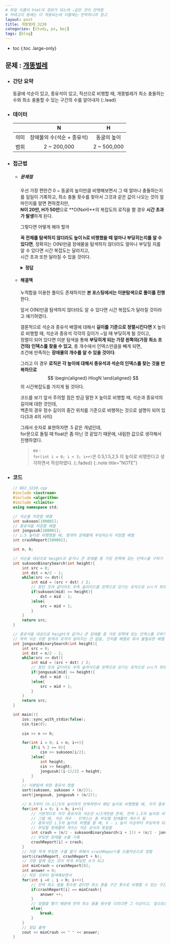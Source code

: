 ```yaml
---
# 파일 이름이 html의 경로가 되는데 ₂같은 것이 안먹힘
# 카테고리 등에는 다 적용되는데 이름에는 안먹히니까 참고
layout: post
title: 개똥벌레_3220
categories: [study, ps, boj]
tags: [blog]
---
```

- toc
{:toc .large-only}

## 문제 : [개똥벌레](https://www.acmicpc.net/problem/3020)

+ ### 간단 요약
    동굴에 석순이 있고, 종유석이 있고, 직선으로 비행할 때, 개똥벌레가 최소 충돌하는 수와 최소 충돌할 수 있는 구간의 수를 알아내자
    {:.lead}

+ ### 데이터

  |   |N|H|
  |:--:|:--:|:--:|
  |의미|장애물의 수(석순 + 종유석)|동굴의 높이|
  |범위|2 ~ 200,000|2 ~ 500,000|

+ ### 접근법
    + ##### 문제점
      우선 가장 편한건 0 ~ 동굴의 높이만큼 비행해보면서 그 때 얼마나 충돌하는지를 일일이 기록하고, 최소 충돌 횟수를 찾아서 그것과 같은 값이 나오는 것이 얼마인지를 알면 편하겠지만,   
      **N이 20만, H가 50만**으로 **O(NxH)**의 복잡도의 로직을 짤 경우 **시간 초과가 발생**하게 된다.

      그렇다면 어떻게 해야 할까

      **꼭 전체를 탐색하지 않더라도 높이 h로 비행했을 때 얼마나 부딪히는지를 알 수 있다면**, 정확히는 O(N)만큼 장애물을 탐색하지 않더라도 얼마나 부딪힐 지를 알 수 있다면 시간 복잡도는 달라지고,    
      시간 초과 또한 달라질 수 있을 것이다.
      
      <details>
        <summary><b>정답</b></summary>
        이분탐색
      </details>



    + #### 해결책
        누적합을 이용한 풀이도 존재하지만 **본 포스팅에서는 이분탐색으로 풀이를 진행**한다.

        앞서 O(N)만큼 탐색하지 않더라도 알 수 있다면 시간 복잡도가 달라질 것이라고 얘기하였다.

        결론적으로 석순과 종유석 배열에 대해서 **길이를 기준으로 정렬시킨다면** X 높이로 비행할 때, 석순과 종유석 각각의 길이가 ~일 때 부딪히게 될 것이고,    
        정렬이 되어 있다면 이분 탐색을 통해 **부딪히게 되는 가장 왼쪽의(가장 최소 조건의) 인덱스를 찾을 수 있고**, 총 개수에서 인덱스만큼을 빼게 되면,    
        조건에 만족하는 **장애물의 개수를 알 수 있을 것이다**.
        
        그리고 이 경우 **로직은 각 높이에 대해서 종유석과 석순의 인덱스를 찾는 것을 반복하므로**
        $$
          \begin{aligned}
          HlogN
          \end{aligned}
        $$
        의 시간복잡도를 가지게 될 것이다.

        코드를 보기 앞서 주의할 점은 방금 말한 X 높이로 비행할 때, 석순과 종유석의 길이에 대한 것인데,    
        백준의 경우 정수 길이의 중간 위치를 기준으로 비행하는 것으로 설명이 되어 있다(3과 4의 사이)

        그래서 숫자로 표현하자면 .5 같은 개념인데,    
        for문으로 돌릴 때 float은 좀 아닌 것 같았기 때문에, 내림한 값으로 생각해서 진행하였다.
        > ex :     
        `for(int i = 0; i < 3; i++)`은  0.5,1.5,2,5 의 높이로 비행한다고 생각하면서 작성하였다.
        {:.faded}
        {:.note title="NOTE"}
        
        


+ ### 코드
  ~~~c++
  // BOJ_3220.cpp
  #include <iostream>
  #include <algorithm>
  #include <climits>
  using namespace std;

  // 석순을 저장할 배열
  int suksoon[100001];
  // 종유석을 저장할 배열
  int jongusuk[100001];
  // i.5 높이로 비행했을 때, 몇개의 장애물에 부딪히는지 저장할 배열
  int crashReport[500001];

  int n, h;

  // 석순을 대상으로 height과 같거나 큰 장애물 중 가장 왼쪽에 있는 인덱스를 구하기 위한 이분 탐색
  int suksoonBinarySearch(int height){
      int src = 0;
      int dst = n/2 - 1;
      while(src <= dst){
          int mid = (src + dst) / 2;
          // 찾던 것과 같더라도 우측 슬라이드를 왼쪽으로 당기는 로직으로 src가 최대한 왼쪽 인덱스의 값을 찾도록 함
          if(suksoon[mid] >= height){
              dst = mid - 1;
          }else{
              src = mid + 1;
          }
      }
      return src;
  }

  // 종유석을 대상으로 height과 같거나 큰 장애물 중 가장 왼쪽에 있는 인덱스를 구하기 위한 이분 탐색
  // 딱히 석순 이분 탐색과 로직이 달라지는 건 없음, 인자를 배열로 줘서 불필요한 배열 복사를 피하기 위함
  int jongusukBinarySearch(int height){
      int src = 0;
      int dst = n/2 - 1;
      while(src <= dst){
          int mid = (src + dst) / 2;
          // 찾던 것과 같더라도 우측 슬라이드를 왼쪽으로 당기는 로직으로 src가 최대한 왼쪽 인덱스의 값을 찾도록 함
          if(jongusuk[mid] >= height){
              dst = mid -1;
          }else{
              src = mid + 1;
          }
      }
      return src;
  }

  int main(){
      ios::sync_with_stdio(false);
      cin.tie(0);
      
      cin >> n >> h;

      for(int i = 0; i < n; i++){
          if(i % 2 == 0){
              cin >> suksoon[i/2];
          }else{
              int height;
              cin >> height;
              jongusuk[(i-1)/2] = height;
          }
      }
      // 이분탐색 위한 종유석 정렬
      sort(suksoon, suksoon + (n/2));
      sort(jongusuk, jongusuk + (n/2));

      // 0.5부터 (h-1)/5의 높이까지 반복하면서 해당 높이로 비행했을 때, 각각 종유석에 부딪히는 횟수랑 석순에 부딪히는 횟수를 계산할 것임
      for(int i = 0; i < h; i++){
          // 기본적으로 각각 종유석과 석순은 n/2개만큼 존재, 만약 i.5의 높이로 비행한다면 석순의 높이가 i+1일 때부터 석순에 부딪힐 것이므로 i+1높이 이상이면서 가장 작은 위치의 인덱스를 찾음
          // 그럴 때, 석순 개수 - 인덱스는 총 부딪힐 장애물의 개수가 됨
          // 종유석은 i.5의 높이로 비행을 할 때, h - i 높이 이상부터 부딪히게 되므로, h-i 높이 이상이면서 가장 작은 위치의 인덱스를 찾음
          // 부딪힐 장애물의 개수는 석순 공식과 동일함
          int crash = (n/2 - suksoonBinarySearch(i + 1)) + (n/2 - jongusukBinarySearch(h - i));
          // 부딪힌 장애물 수를 기록
          crashReport[i] = crash;
      }
      // 가장 적게 부딪힌 수를 알기 위해서 crashReport를 오름차순으로 정렬
      sort(crashReport, crashReport + h);
      // 가장 앞에 있는 것이 적게 부딪힌 수가 되고
      int minCrash = crashReport[0];
      int answer = 0;
      // 작은 것부터 탐색해보면서
      for(int i =0 ; i < h; i++){
          // 만약 최소 충돌 횟수랑 같다면 최소 충돌 구간 횟수로 비행할 수 있는 구간이 있다는 뜻이므로 answer 증감
          if(crashReport[i] == minCrash){
              answer ++;
          }
          // 정렬을 했기 떄문에 만약 최소 충돌 횟수랑 다르다면 그 이상이고, 앞으로는 그것과 같거나 더 큰 충돌 횟수만 존재하므로 바로 탈출
          else{
              break;
          }
      }
      // 정답 출력
      cout << minCrash << " " << answer;
  }
  ~~~